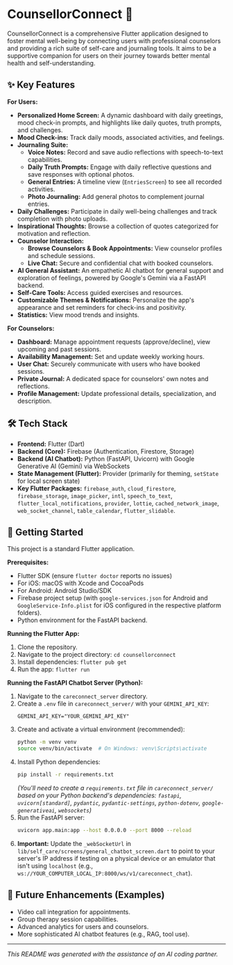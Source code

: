 # CounsellorConnect 🚀

CounsellorConnect is a comprehensive Flutter application designed to foster mental well-being by connecting users with professional counselors and providing a rich suite of self-care and journaling tools. It aims to be a supportive companion for users on their journey towards better mental health and self-understanding.

## ✨ Key Features

**For Users:**

* **Personalized Home Screen:** A dynamic dashboard with daily greetings, mood check-in prompts, and highlights like daily quotes, truth prompts, and challenges.
* **Mood Check-ins:** Track daily moods, associated activities, and feelings.
* **Journaling Suite:**
    * **Voice Notes:** Record and save audio reflections with speech-to-text capabilities.
    * **Daily Truth Prompts:** Engage with daily reflective questions and save responses with optional photos.
    * **General Entries:** A timeline view (`EntriesScreen`) to see all recorded activities.
    * **Photo Journaling:** Add general photos to complement journal entries.
* **Daily Challenges:** Participate in daily well-being challenges and track completion with photo uploads.
* **Inspirational Thoughts:** Browse a collection of quotes categorized for motivation and reflection.
* **Counselor Interaction:**
    * **Browse Counselors & Book Appointments:** View counselor profiles and schedule sessions.
    * **Live Chat:** Secure and confidential chat with booked counselors.
* **AI General Assistant:** An empathetic AI chatbot for general support and exploration of feelings, powered by Google's Gemini via a FastAPI backend.
* **Self-Care Tools:** Access guided exercises and resources.
* **Customizable Themes & Notifications:** Personalize the app's appearance and set reminders for check-ins and positivity.
* **Statistics:** View mood trends and insights.

**For Counselors:**

* **Dashboard:** Manage appointment requests (approve/decline), view upcoming and past sessions.
* **Availability Management:** Set and update weekly working hours.
* **User Chat:** Securely communicate with users who have booked sessions.
* **Private Journal:** A dedicated space for counselors' own notes and reflections.
* **Profile Management:** Update professional details, specialization, and description.

## 🛠️ Tech Stack

* **Frontend:** Flutter (Dart)
* **Backend (Core):** Firebase (Authentication, Firestore, Storage)
* **Backend (AI Chatbot):** Python (FastAPI, Uvicorn) with Google Generative AI (Gemini) via WebSockets
* **State Management (Flutter):** Provider (primarily for theming, `setState` for local screen state)
* **Key Flutter Packages:** `firebase_auth`, `cloud_firestore`, `firebase_storage`, `image_picker`, `intl`, `speech_to_text`, `flutter_local_notifications`, `provider`, `lottie`, `cached_network_image`, `web_socket_channel`, `table_calendar`, `flutter_slidable`.

## 🚀 Getting Started

This project is a standard Flutter application.

**Prerequisites:**

* Flutter SDK (ensure `flutter doctor` reports no issues)
* For iOS: macOS with Xcode and CocoaPods
* For Android: Android Studio/SDK
* Firebase project setup (with `google-services.json` for Android and `GoogleService-Info.plist` for iOS configured in the respective platform folders).
* Python environment for the FastAPI backend.

**Running the Flutter App:**

1.  Clone the repository.
2.  Navigate to the project directory: `cd counsellorconnect`
3.  Install dependencies: `flutter pub get`
4.  Run the app: `flutter run`

**Running the FastAPI Chatbot Server (Python):**

1.  Navigate to the `careconnect_server` directory.
2.  Create a `.env` file in `careconnect_server/` with your `GEMINI_API_KEY`:
    ```env
    GEMINI_API_KEY="YOUR_GEMINI_API_KEY"
    ```
3.  Create and activate a virtual environment (recommended):
    ```bash
    python -m venv venv
    source venv/bin/activate  # On Windows: venv\Scripts\activate
    ```
4.  Install Python dependencies:
    ```bash
    pip install -r requirements.txt 
    ```
    *(You'll need to create a `requirements.txt` file in `careconnect_server/` based on your Python backend's dependencies: `fastapi`, `uvicorn[standard]`, `pydantic`, `pydantic-settings`, `python-dotenv`, `google-generativeai`, `websockets`)*
5.  Run the FastAPI server:
    ```bash
    uvicorn app.main:app --host 0.0.0.0 --port 8000 --reload
    ```
6.  **Important:** Update the `_webSocketUrl` in `lib/self_care/screens/general_chatbot_screen.dart` to point to your server's IP address if testing on a physical device or an emulator that isn't using `localhost` (e.g., `ws://YOUR_COMPUTER_LOCAL_IP:8000/ws/v1/careconnect_chat`).

## 📝 Future Enhancements (Examples)

* Video call integration for appointments.
* Group therapy session capabilities.
* Advanced analytics for users and counselors.
* More sophisticated AI chatbot features (e.g., RAG, tool use).

---

*This README was generated with the assistance of an AI coding partner.*
